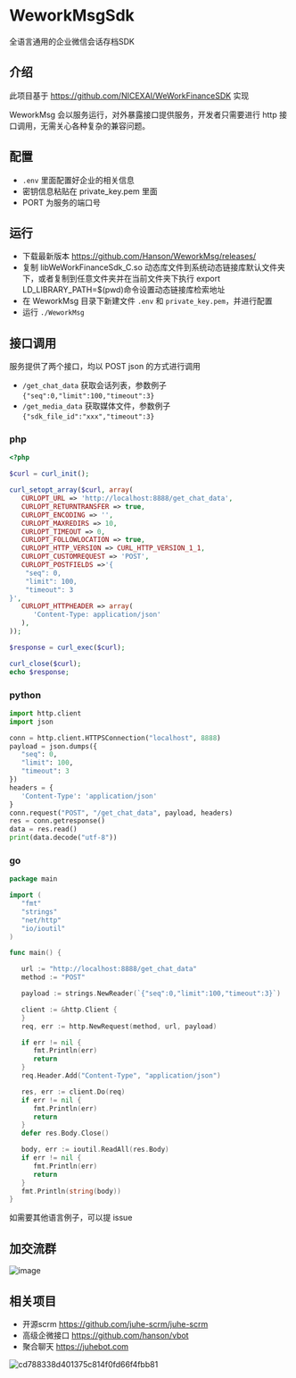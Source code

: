 # WeworkMsgSdk
全语言通用的企业微信会话存档SDK

## 介绍
此项目基于 https://github.com/NICEXAI/WeWorkFinanceSDK 实现

WeworkMsg 会以服务运行，对外暴露接口提供服务，开发者只需要进行 http 接口调用，无需关心各种复杂的兼容问题。

## 配置

* `.env` 里面配置好企业的相关信息
* 密钥信息粘贴在 private_key.pem 里面
* PORT 为服务的端口号

## 运行

* 下载最新版本 https://github.com/Hanson/WeworkMsg/releases/
* 复制 libWeWorkFinanceSdk_C.so 动态库文件到系统动态链接库默认文件夹下，或者复制到任意文件夹并在当前文件夹下执行 export LD_LIBRARY_PATH=$(pwd)命令设置动态链接库检索地址
* 在 WeworkMsg 目录下新建文件 `.env` 和 `private_key.pem`，并进行配置
* 运行 `./WeworkMsg`

## 接口调用

服务提供了两个接口，均以 POST json 的方式进行调用

* `/get_chat_data` 获取会话列表，参数例子`{"seq":0,"limit":100,"timeout":3}`
* `/get_media_data` 获取媒体文件，参数例子`{"sdk_file_id":"xxx","timeout":3}`

### php

```php
<?php

$curl = curl_init();

curl_setopt_array($curl, array(
   CURLOPT_URL => 'http://localhost:8888/get_chat_data',
   CURLOPT_RETURNTRANSFER => true,
   CURLOPT_ENCODING => '',
   CURLOPT_MAXREDIRS => 10,
   CURLOPT_TIMEOUT => 0,
   CURLOPT_FOLLOWLOCATION => true,
   CURLOPT_HTTP_VERSION => CURL_HTTP_VERSION_1_1,
   CURLOPT_CUSTOMREQUEST => 'POST',
   CURLOPT_POSTFIELDS =>'{
    "seq": 0,
    "limit": 100,
    "timeout": 3
}',
   CURLOPT_HTTPHEADER => array(
      'Content-Type: application/json'
   ),
));

$response = curl_exec($curl);

curl_close($curl);
echo $response;
```

### python

```python
import http.client
import json

conn = http.client.HTTPSConnection("localhost", 8888)
payload = json.dumps({
   "seq": 0,
   "limit": 100,
   "timeout": 3
})
headers = {
   'Content-Type': 'application/json'
}
conn.request("POST", "/get_chat_data", payload, headers)
res = conn.getresponse()
data = res.read()
print(data.decode("utf-8"))
```

### go

```go
package main

import (
   "fmt"
   "strings"
   "net/http"
   "io/ioutil"
)

func main() {

   url := "http://localhost:8888/get_chat_data"
   method := "POST"

   payload := strings.NewReader(`{"seq":0,"limit":100,"timeout":3}`)

   client := &http.Client {
   }
   req, err := http.NewRequest(method, url, payload)

   if err != nil {
      fmt.Println(err)
      return
   }
   req.Header.Add("Content-Type", "application/json")

   res, err := client.Do(req)
   if err != nil {
      fmt.Println(err)
      return
   }
   defer res.Body.Close()

   body, err := ioutil.ReadAll(res.Body)
   if err != nil {
      fmt.Println(err)
      return
   }
   fmt.Println(string(body))
}
```

如需要其他语言例子，可以提 issue

## 加交流群

![image](https://github.com/Hanson/WeworkMsg/assets/10583423/abff87b3-c6b6-4246-902e-a34929dc9373)

## 相关项目
* 开源scrm https://github.com/juhe-scrm/juhe-scrm
* 高级企微接口 https://github.com/hanson/vbot
* 聚合聊天 https://juhebot.com


![cd788338d401375c814f0fd66f4fbb81](https://github.com/Hanson/vbot/assets/10583423/034ce0fb-12c2-4ce0-8335-cf5132b17bca)
